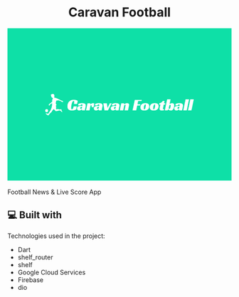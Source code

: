 <h1 align="center" id="title">Caravan Football</h1>

<p align="center"><img src="https://raw.githubusercontent.com/qahor0v/cfootball/4dadc5326ce69a2a60e3cd830b80e6ccac8f9fb4/image_2023-06-05_16-26-44.png" alt="project-image"></p>

<p id="description">Football News &amp; Live Score App</p>

  
  
<h2>💻 Built with</h2>

Technologies used in the project:

*   Dart
*   shelf\_router
*   shelf
*   Google Cloud Services
*   Firebase
*   dio
